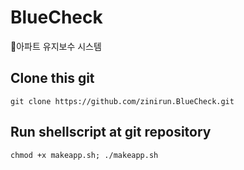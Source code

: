 # BlueCheck
🔨아파트 유지보수 시스템

## Clone this git
```git clone https://github.com/zinirun.BlueCheck.git```

## Run shellscript at git repository
```chmod +x makeapp.sh; ./makeapp.sh```
